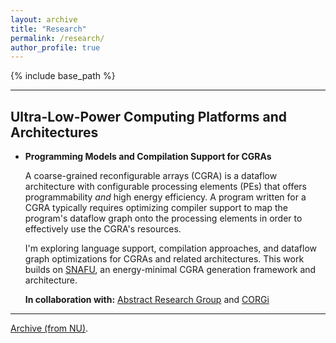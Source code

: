 ```yaml
---
layout: archive
title: "Research"
permalink: /research/
author_profile: true
---
```


{% include base_path %}

---

## Ultra-Low-Power Computing Platforms and Architectures 

- **Programming Models and Compilation Support for CGRAs**

  A coarse-grained reconfigurable arrays (CGRA) is a dataflow architecture
  with configurable processing elements (PEs) that offers programmability 
  <em>and</em> high energy efficiency. A program written for a CGRA typically
  requires optimizing compiler support to map the program's dataflow graph
  onto the processing elements in order to effectively use the CGRA's resources.

  I'm exploring language support, compilation approaches, and dataflow graph 
  optimizations for CGRAs and related architectures. This work builds on 
  [SNAFU](https://g-ram.github.io/files/snafu_isca_2021.pdf), an energy-minimal 
  CGRA generation framework and architecture.

  **In collaboration with:** [Abstract Research Group](http://abstract.ece.cmu.edu/) 
  and [CORGi](https://cmu-corgi.github.io/)

---

[Archive (from NU)](https://souradipghosh.com/archive-research-nu/).
